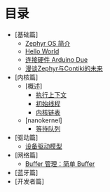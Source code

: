 # 目录

* [基础篇]
   * [Zephyr OS 简介](src/introduce/introduction.md)
   * [Hello World](src/introduce/hello-world.md)
   * [连接硬件 Arduino Due](src/introduce/arduino_due.md)
   * [漫谈Zephyr与Contiki的未来](src/introduce/vs-contiki.md)
* [内核篇]
   * [概述]
      * [执行上下文](src/kernel/top/context.md)
      * [初始线程](src/kernel/top/thread.md)
      * [内核链表](src/kernel/top/dlist.md)
   * [nanokernel]
      * [等待队列](src/kernel/nanokernel/wait_q.md)
* [驱动篇]
   * [设备驱动模型](src/driver/device-driver-module.md)
* [网络篇]
   * [Buffer 管理：简单 Buffer](src/net/simply-buf.md)
* [蓝牙篇]
* [开发者篇]
